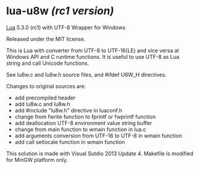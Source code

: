 lua-u8w *(rc1 version)*
======

[Lua](http://www.lua.org/) 5.3.0 (rc1) with UTF-8 Wrapper for Windows

Released under the MIT license.

This is Lua with converter from UTF-8 to UTF-16(LE) and vice versa at Windows API and C runtime functions.
It is useful to use UTF-8 as Lua string and call Unicode functions.

See lu8w.c and lu8w.h source files, and #ifdef U8W_H directives.

Changes to original sources are:
- add precompiled header
- add lu8w.c and lu8w.h
- add #include "lu8w.h" directive in luaconf.h
- change from fwrite function to fprintf or fwprintf function
- add deallocation UTF-8 environment value string buffer
- change from main function to wmain function in lua.c
- add arguments conversion from UTF-16 to UTF-8 in wmain function
- add call setlocale function in wmain function

This solution is made with Visual Sutdio 2013 Update 4.
Makefile is modified for MinGW platform only.
